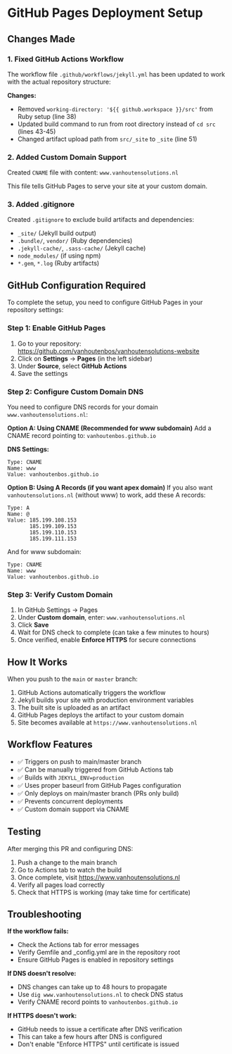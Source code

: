 # GitHub Pages Deployment Setup

## Changes Made

### 1. Fixed GitHub Actions Workflow
The workflow file `.github/workflows/jekyll.yml` has been updated to work with the actual repository structure:

**Changes:**
- Removed `working-directory: '${{ github.workspace }}/src'` from Ruby setup (line 38)
- Updated build command to run from root directory instead of `cd src` (lines 43-45)
- Changed artifact upload path from `src/_site` to `_site` (line 51)

### 2. Added Custom Domain Support
Created `CNAME` file with content: `www.vanhoutensolutions.nl`

This file tells GitHub Pages to serve your site at your custom domain.

### 3. Added .gitignore
Created `.gitignore` to exclude build artifacts and dependencies:
- `_site/` (Jekyll build output)
- `.bundle/`, `vendor/` (Ruby dependencies)
- `.jekyll-cache/`, `.sass-cache/` (Jekyll cache)
- `node_modules/` (if using npm)
- `*.gem`, `*.log` (Ruby artifacts)

## GitHub Configuration Required

To complete the setup, you need to configure GitHub Pages in your repository settings:

### Step 1: Enable GitHub Pages
1. Go to your repository: https://github.com/vanhoutenbos/vanhoutensolutions-website
2. Click on **Settings** → **Pages** (in the left sidebar)
3. Under **Source**, select **GitHub Actions**
4. Save the settings

### Step 2: Configure Custom Domain DNS
You need to configure DNS records for your domain `www.vanhoutensolutions.nl`:

**Option A: Using CNAME (Recommended for www subdomain)**
Add a CNAME record pointing to: `vanhoutenbos.github.io`

**DNS Settings:**
```
Type: CNAME
Name: www
Value: vanhoutenbos.github.io
```

**Option B: Using A Records (if you want apex domain)**
If you also want `vanhoutensolutions.nl` (without www) to work, add these A records:
```
Type: A
Name: @
Value: 185.199.108.153
       185.199.109.153
       185.199.110.153
       185.199.111.153
```

And for www subdomain:
```
Type: CNAME
Name: www
Value: vanhoutenbos.github.io
```

### Step 3: Verify Custom Domain
1. In GitHub Settings → Pages
2. Under **Custom domain**, enter: `www.vanhoutensolutions.nl`
3. Click **Save**
4. Wait for DNS check to complete (can take a few minutes to hours)
5. Once verified, enable **Enforce HTTPS** for secure connections

## How It Works

When you push to the `main` or `master` branch:
1. GitHub Actions automatically triggers the workflow
2. Jekyll builds your site with production environment variables
3. The built site is uploaded as an artifact
4. GitHub Pages deploys the artifact to your custom domain
5. Site becomes available at `https://www.vanhoutensolutions.nl`

## Workflow Features

- ✅ Triggers on push to main/master branch
- ✅ Can be manually triggered from GitHub Actions tab
- ✅ Builds with `JEKYLL_ENV=production`
- ✅ Uses proper baseurl from GitHub Pages configuration
- ✅ Only deploys on main/master branch (PRs only build)
- ✅ Prevents concurrent deployments
- ✅ Custom domain support via CNAME

## Testing

After merging this PR and configuring DNS:
1. Push a change to the main branch
2. Go to Actions tab to watch the build
3. Once complete, visit https://www.vanhoutensolutions.nl
4. Verify all pages load correctly
5. Check that HTTPS is working (may take time for certificate)

## Troubleshooting

**If the workflow fails:**
- Check the Actions tab for error messages
- Verify Gemfile and _config.yml are in the repository root
- Ensure GitHub Pages is enabled in repository settings

**If DNS doesn't resolve:**
- DNS changes can take up to 48 hours to propagate
- Use `dig www.vanhoutensolutions.nl` to check DNS status
- Verify CNAME record points to `vanhoutenbos.github.io`

**If HTTPS doesn't work:**
- GitHub needs to issue a certificate after DNS verification
- This can take a few hours after DNS is configured
- Don't enable "Enforce HTTPS" until certificate is issued
